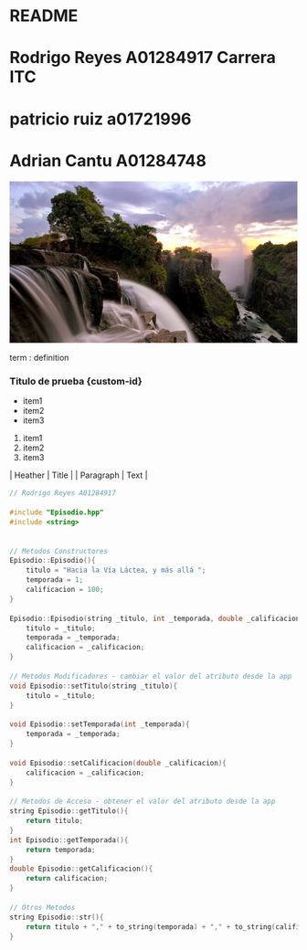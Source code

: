 # README

# Rodrigo Reyes A01284917 Carrera ITC
# patricio ruiz a01721996
# Adrian Cantu A01284748

![Imagen](imagen.png)

term : 
definition

### Titulo de prueba {custom-id}

- item1
- item2
- item3


1. item1
2. item2
3. item3


| Heather | Title |
| Paragraph | Text |

```cpp
// Rodrigo Reyes A01284917

#include "Episodio.hpp"
#include <string>


// Metodos Constructores
Episodio::Episodio(){ 
    titulo = "Hacia la Vía Láctea, y más allá ";
    temporada = 1;
    calificacion = 100;
}

Episodio::Episodio(string _titulo, int _temporada, double _calificacion){
    titulo = _titulo;
    temporada = _temporada;
    calificacion = _calificacion;
}

// Metodos Modificadores - cambiar el valor del atributo desde la app
void Episodio::setTitulo(string _titulo){ 
    titulo = _titulo;
}

void Episodio::setTemporada(int _temporada){ 
    temporada = _temporada;
}

void Episodio::setCalificacion(double _calificacion){ 
    calificacion = _calificacion;
}

// Metodos de Acceso - obtener el valor del atributo desde la app
string Episodio::getTitulo(){ 
    return titulo;
}
int Episodio::getTemporada(){ 
    return temporada;
}
double Episodio::getCalificacion(){ 
    return calificacion;
}
    
// Otros Metodos
string Episodio::str(){ 
    return titulo + "," + to_string(temporada) + "," + to_string(calificacion);
}
```
